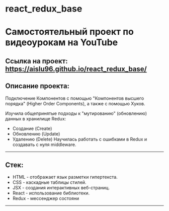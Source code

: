 # react_redux_base
# Самостоятельный проект по видеоурокам на YouTube


## Ссылка на проект: https://aislu96.github.io/react_redux_base/
## Описание проекта:
Подключение Компонентов с помощью "Компонентов высшего порядка" (Higher Order Components), а также с помощью Хуков.

Изучила общепринятые подходы к "мутированию" (обновлению) данных в хранилище Redux:
- Создание (Create)
- Обновлению (Update)
- Удалению (Delete)
Научилась работать с ошибками в Redux и создавать с нуля middleware.
------
## Стек:

* HTML - отображает язык разметки гипертекста.
* CSS - каскадные таблицы стилей.
* JSX - создания интерактивных веб-страниц.
* React - использование библиотеки.
* Redux - мессенджер состояни
------
